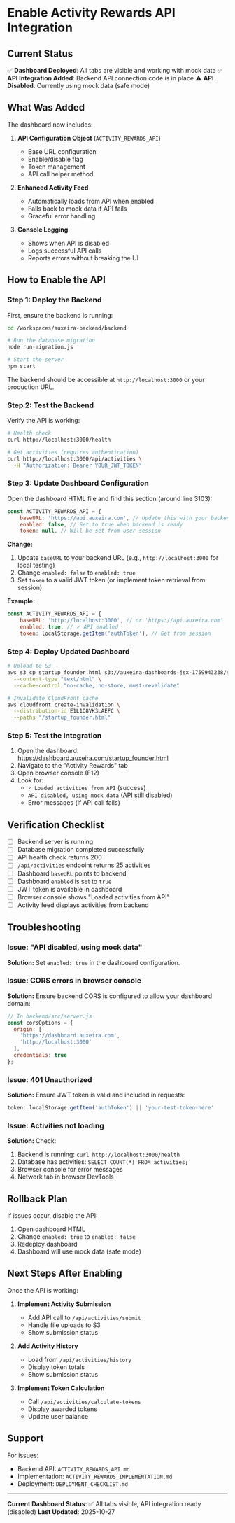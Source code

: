 # Enable Activity Rewards API Integration

## Current Status

✅ **Dashboard Deployed**: All tabs are visible and working with mock data
✅ **API Integration Added**: Backend API connection code is in place
⚠️ **API Disabled**: Currently using mock data (safe mode)

## What Was Added

The dashboard now includes:

1. **API Configuration Object** (`ACTIVITY_REWARDS_API`)
   - Base URL configuration
   - Enable/disable flag
   - Token management
   - API call helper method

2. **Enhanced Activity Feed**
   - Automatically loads from API when enabled
   - Falls back to mock data if API fails
   - Graceful error handling

3. **Console Logging**
   - Shows when API is disabled
   - Logs successful API calls
   - Reports errors without breaking the UI

## How to Enable the API

### Step 1: Deploy the Backend

First, ensure the backend is running:

```bash
cd /workspaces/auxeira-backend/backend

# Run the database migration
node run-migration.js

# Start the server
npm start
```

The backend should be accessible at `http://localhost:3000` or your production URL.

### Step 2: Test the Backend

Verify the API is working:

```bash
# Health check
curl http://localhost:3000/health

# Get activities (requires authentication)
curl http://localhost:3000/api/activities \
  -H "Authorization: Bearer YOUR_JWT_TOKEN"
```

### Step 3: Update Dashboard Configuration

Open the dashboard HTML file and find this section (around line 3103):

```javascript
const ACTIVITY_REWARDS_API = {
    baseURL: 'https://api.auxeira.com', // Update this with your backend URL
    enabled: false, // Set to true when backend is ready
    token: null, // Will be set from user session
```

**Change:**
1. Update `baseURL` to your backend URL (e.g., `http://localhost:3000` for local testing)
2. Change `enabled: false` to `enabled: true`
3. Set `token` to a valid JWT token (or implement token retrieval from session)

**Example:**

```javascript
const ACTIVITY_REWARDS_API = {
    baseURL: 'http://localhost:3000', // or 'https://api.auxeira.com'
    enabled: true, // ✓ API enabled
    token: localStorage.getItem('authToken'), // Get from session
```

### Step 4: Deploy Updated Dashboard

```bash
# Upload to S3
aws s3 cp startup_founder.html s3://auxeira-dashboards-jsx-1759943238/startup_founder.html \
  --content-type "text/html" \
  --cache-control "no-cache, no-store, must-revalidate"

# Invalidate CloudFront cache
aws cloudfront create-invalidation \
  --distribution-id E1L1Q8VK3LAEFC \
  --paths "/startup_founder.html"
```

### Step 5: Test the Integration

1. Open the dashboard: https://dashboard.auxeira.com/startup_founder.html
2. Navigate to the "Activity Rewards" tab
3. Open browser console (F12)
4. Look for:
   - `✓ Loaded activities from API` (success)
   - `API disabled, using mock data` (API still disabled)
   - Error messages (if API call fails)

## Verification Checklist

- [ ] Backend server is running
- [ ] Database migration completed successfully
- [ ] API health check returns 200
- [ ] `/api/activities` endpoint returns 25 activities
- [ ] Dashboard `baseURL` points to backend
- [ ] Dashboard `enabled` is set to `true`
- [ ] JWT token is available in dashboard
- [ ] Browser console shows "Loaded activities from API"
- [ ] Activity feed displays activities from backend

## Troubleshooting

### Issue: "API disabled, using mock data"

**Solution:** Set `enabled: true` in the dashboard configuration.

### Issue: CORS errors in browser console

**Solution:** Ensure backend CORS is configured to allow your dashboard domain:

```javascript
// In backend/src/server.js
const corsOptions = {
  origin: [
    'https://dashboard.auxeira.com',
    'http://localhost:3000'
  ],
  credentials: true
};
```

### Issue: 401 Unauthorized

**Solution:** Ensure JWT token is valid and included in requests:

```javascript
token: localStorage.getItem('authToken') || 'your-test-token-here'
```

### Issue: Activities not loading

**Solution:** Check:
1. Backend is running: `curl http://localhost:3000/health`
2. Database has activities: `SELECT COUNT(*) FROM activities;`
3. Browser console for error messages
4. Network tab in browser DevTools

## Rollback Plan

If issues occur, disable the API:

1. Open dashboard HTML
2. Change `enabled: true` to `enabled: false`
3. Redeploy dashboard
4. Dashboard will use mock data (safe mode)

## Next Steps After Enabling

Once the API is working:

1. **Implement Activity Submission**
   - Add API call to `/api/activities/submit`
   - Handle file uploads to S3
   - Show submission status

2. **Add Activity History**
   - Load from `/api/activities/history`
   - Display token totals
   - Show submission status

3. **Implement Token Calculation**
   - Call `/api/activities/calculate-tokens`
   - Display awarded tokens
   - Update user balance

## Support

For issues:
- Backend API: `ACTIVITY_REWARDS_API.md`
- Implementation: `ACTIVITY_REWARDS_IMPLEMENTATION.md`
- Deployment: `DEPLOYMENT_CHECKLIST.md`

---

**Current Dashboard Status**: ✅ All tabs visible, API integration ready (disabled)
**Last Updated**: 2025-10-27

